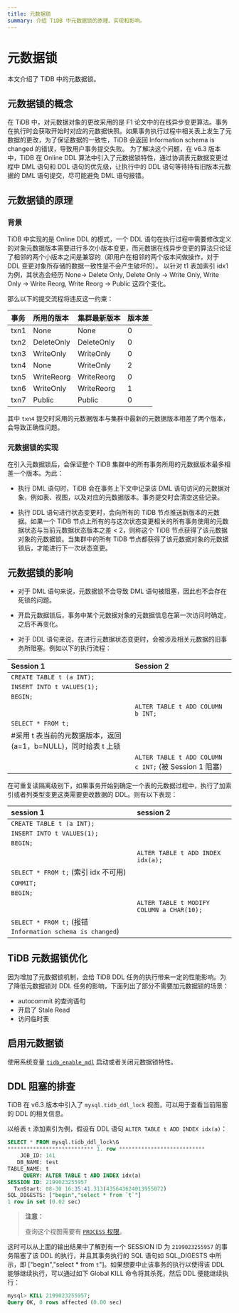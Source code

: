 ```yaml
---
title: 元数据锁
summary: 介绍 TiDB 中元数据锁的原理、实现和影响。
---
```


# 元数据锁

本文介绍了 TiDB 中的元数据锁。

## 元数据锁的概念

在 TiDB 中，对元数据对象的更改采用的是 F1 论文中的在线异步变更算法。事务在执行时会获取开始时对应的元数据快照。如果事务执行过程中相关表上发生了元数据的更改，为了保证数据的一致性，TiDB 会返回 Information schema is changed 的错误，导致用户事务提交失败。
为了解决这个问题，在 v6.3 版本中，TiDB 在 Online DDL 算法中引入了元数据锁特性，通过协调表元数据变更过程中  DML 语句和 DDL 语句的优先级，让执行中的 DDL 语句等待持有旧版本元数据的 DML 语句提交，尽可能避免 DML 语句报错。

## 元数据锁的原理

### 背景

TiDB 中实现的是 Online DDL 的模式，一个 DDL 语句在执行过程中需要修改定义的对象元数据版本需要进行多次小版本变更，而元数据在线异步变更的算法只论证了相邻的两个小版本之间是兼容的（即用户在相邻的两个版本间做操作，对于DDL 变更对象所存储的数据一致性是不会产生破坏的）。
以针对 t1 表加索引 idx1 为例，其状态会经历 None-> Delete Only, Delete Only -> Write Only, Write Only -> Write Reorg, Write Reorg -> Public 这四个变化。

那么以下的提交流程将违反这一约束：

| 事务   | 所用的版本      | 集群最新版本     | 版本差 |
|:-----|:-----------|:-----------|:----|
| txn1 | None       | None       | 0   |
| txn2 | DeleteOnly | DeleteOnly | 0   |
| txn3 | WriteOnly  | WriteOnly  | 0   |
| txn4 | None       | WriteOnly  | 2   |
| txn5 | WriteReorg | WriteReorg | 0   |
| txn6 | WriteOnly  | WriteReorg | 1   |
| txn7 | Public     | Public     | 0   |

其中 `txn4` 提交时采用的元数据版本与集群中最新的元数据版本相差了两个版本，会导致正确性问题。

### 元数据锁的实现

在引入元数据锁后，会保证整个 TiDB 集群中的所有事务所用的元数据版本最多相差一个版本。为此：

- 执行 DML 语句时，TiDB 会在事务上下文中记录该 DML 语句访问的元数据对象，例如表、视图，以及对应的元数据版本。事务提交时会清空这些记录。

- 执行 DDL 语句进行状态变更时，会向所有的 TiDB 节点推送新版本的元数据。如果一个 TiDB 节点上所有的与这次状态变更相关的所有事务使用的元数据状态与当前元数据状态版本之差 < 2，则称这个 TiDB 节点获得了该元数据对象的元数据锁。当集群中的所有 TiDB 节点都获得了该元数据对象的元数据锁后，才能进行下一次状态变更。

## 元数据锁的影响

- 对于 DML 语句来说，元数据锁不会导致 DML 语句被阻塞，因此也不会存在死锁的问题。

- 开启元数据锁后，事务中某个元数据对象的元数据信息在第一次访问时确定，之后不再变化。

- 对于 DDL 语句来说，在进行元数据状态变更时，会被涉及相关元数据的旧事务所阻塞。例如以下的执行流程：

| Session 1                                                 | Session 2                                       |
|:----------------------------------------------------------|:------------------------------------------------|
| `CREATE TABLE t (a INT);`                                   |                                                 |
| `INSERT INTO t VALUES(1);`                                  |                                                 | 
| `BEGIN;`                                                    |                                                 |
|                                                           | `ALTER TABLE t ADD COLUMN b INT;`                  |    
| `SELECT * FROM t;`  
|#采用 t 表当前的元数据版本，返回(a=1，b=NULL)，同时给表 t 上锁  |                                                                                   
 |                                                           | `ALTER TABLE t ADD COLUMN c INT;` (被 Session 1 阻塞) |

在可重复读隔离级别下，如果事务开始到确定一个表的元数据过程中，执行了加索引或者列类型变更这类需要更改数据的 DDL。则有以下表现：
 
| session 1                                           | session 2                                       |
|:----------------------------------------------------|:------------------------------------------------|
| `CREATE TABLE t (a INT);`                             |                                                 |
| `INSERT INTO t VALUES(1);`                           |                                                 |
| `BEGIN;`                                              |                                                 |
|                                                     | `ALTER TABLE t ADD INDEX idx(a);`                  |
| `SELECT * FROM t;` (索引 idx 不可用)                       |                                                 |
| `COMMIT;`                                            |                                                 |
| `BEGIN;`                                              |                                                 | 
|                                                     | `ALTER TABLE t MODIFY COLUMN a CHAR(10);`         |
| `SELECT * FROM t;` (报错 `Information schema is changed`) |                                                 |

## TiDB 元数据锁优化

因为增加了元数据锁机制，会给 TiDB DDL 任务的执行带来一定的性能影响。为了降低元数据锁对 DDL 任务的影响，下面列出了部分不需要加元数据锁的场景：

+ autocommit 的查询语句
+ 开启了 Stale Read
+ 访问临时表

## 启用元数据锁

使用系统变量 [`tidb_enable_mdl`](/system-variables.md#tidb_enable_mdl-从-v630-版本开始引入) 启动或者关闭元数据锁特性。

## DDL 阻塞的排查

TiDB 在 v6.3 版本中引入了 `mysql.tidb_ddl_lock` 视图，可以用于查看当前阻塞的 DDL 的相关信息。

以给表 `t` 添加索引为例，假设有 DDL 语句 `ALTER TABLE t ADD INDEX idx(a)`：

```sql
SELECT * FROM mysql.tidb_ddl_lock\G
*************************** 1. row ***************************
    JOB_ID: 141
   DB_NAME: test
TABLE_NAME: t
     QUERY: ALTER TABLE t ADD INDEX idx(a)
SESSION ID: 2199023255957
  TxnStart: 08-30 16:35:41.313(435643624013955072)
SQL_DIGESTS: ["begin","select * from `t`"]
1 row in set (0.02 sec)
```

> **注意：**
>
> 查询这个视图需要有 [`PROCESS` 权限](https://dev.mysql.com/doc/refman/8.0/en/privileges-provided.html#priv_process)。

这时可以从上面的输出结果中了解到有一个 SESSION ID 为 `2199023255957` 的事务阻塞了该 DDL 的执行，并且其事务执行的 SQL 语句如 SQL_DIGESTS 中所示，即 ["begin","select * from `t`"]。如果想要中止该事务的执行以使得该 DDL 能够继续执行，可以通过如下 Global KILL 命令将其杀死，然后 DDL 便能继续执行：

```sql
mysql> KILL 2199023255957;
Query OK, 0 rows affected (0.00 sec)
```
